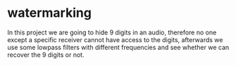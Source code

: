 # watermarking
In this project we are going to hide 9 digits in an audio, therefore no one except a specific receiver cannot have access to the digits, afterwards we use some lowpass filters with different frequencies and see whether we can recover the 9 digits or not.

